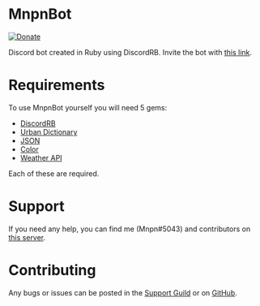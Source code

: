 # MnpnBot
[![Donate](https://img.shields.io/badge/Donate-PayPal-blue.svg?style=flat-square)](https://paypal.me/mnpn03/)

Discord bot created in Ruby using DiscordRB.
Invite the bot with [this link](https://discordapp.com/oauth2/authorize?client_id=289471282720800768&scope=bot&permissions=0).

# Requirements
To use MnpnBot yourself you will need 5 gems:
- [DiscordRB](https://github.com/meew0/discordrb)
- [Urban Dictionary](https://github.com/milesmatthias/urban_dict)
- [JSON](https://github.com/flori/json)
- [Color](https://github.com/halostatue/color)
- [Weather API](https://github.com/stewart/weather-api)

Each of these are required.

# Support
If you need any help, you can find me (Mnpn#5043) and contributors on [this server](https://discord.gg/Ww74Xjh).

# Contributing
Any bugs or issues can be posted in the [Support Guild](https://discord.gg/Ww74Xjh) or on [GitHub](https://github.com/Mnpn03/MnpnBot).
